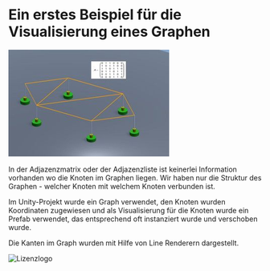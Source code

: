 # Ein erstes Beispiel für die Visualisierung eines Graphen

![Eine erste Visualisierung](https://github.com/VRLAB-HSKL/Graphentheorie/blob/main/Unity/GraphVisualization/capture.jpg)

In der Adjazenzmatrix oder der Adjazenzliste ist keinerlei Information vorhanden wo die Knoten im
Graphen liegen. Wir haben nur die Struktur des Graphen - welcher Knoten mit welchem Knoten verbunden ist.

Im Unity-Projekt wurde ein Graph verwendet, den Knoten wurden Koordinaten zugewiesen und als Visualisierung
für die Knoten wurde ein Prefab verwendet, das entsprechend oft instanziert wurde und verschoben wurde.

Die Kanten im Graph wurden mit Hilfe von Line Renderern dargestellt.


![Lizenzlogo](https://licensebuttons.net/l/by-nc-sa/3.0/de/88x31.png)
